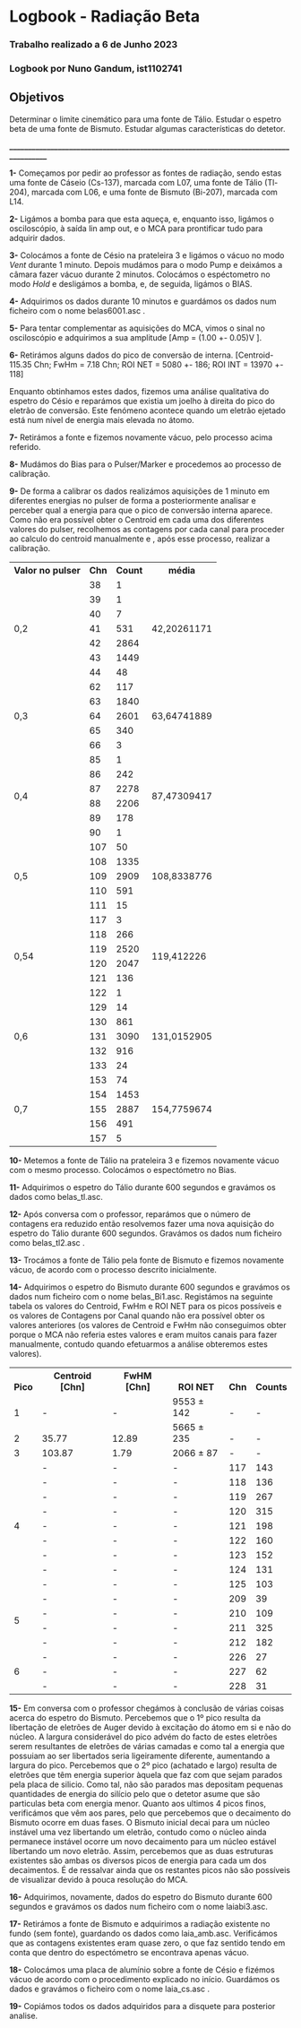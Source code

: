 # Logbook - Radiação Beta #

### Trabalho realizado a 6 de Junho 2023
### Logbook por Nuno Gandum, ist1102741

## Objetivos ##
Determinar o limite cinemático para uma fonte de Tálio. Estudar o espetro beta de uma fonte de Bismuto. Estudar algumas características do detetor. 


**_____________________________________________________________________________________**

**1-** Começamos por pedir ao professor as fontes de radiação, sendo estas uma fonte de Cáseio (Cs-137), marcada com L07, uma fonte de Tálio (Tl-204), marcada com L06, e uma fonte de Bismuto (Bi-207), marcada com L14.

**2-** Ligámos a bomba para que esta aqueça, e, enquanto isso, ligámos o osciloscópio, à saída lin amp out, e o MCA para prontificar tudo para adquirir dados.

**3-** Colocámos a fonte de Césio na prateleira 3 e ligámos o vácuo no modo _Vent_ durante 1 minuto. Depois mudámos para o modo Pump e deixámos a câmara fazer vácuo durante 2 minutos. Colocámos o espéctometro no modo _Hold_ e desligámos a bomba, e, de seguida, ligámos o BIAS.

**4-** Adquirimos os dados durante 10 minutos e guardámos os dados num ficheiro com o nome belas6001.asc .

**5-** Para tentar complementar as aquisições do MCA, vimos o sinal no osciloscópio e adquirimos a sua amplitude [Amp = (1.00 +- 0.05)V ].

**6-** Retirámos alguns dados do pico de conversão de interna. 
[Centroid- 115.35 Chn; FwHm = 7.18 Chn; ROI NET = 5080 +- 186; ROI INT = 13970 +- 118]

Enquanto obtinhamos estes dados, fizemos uma análise qualitativa do espetro do Césio e reparámos que existia um joelho à direita do pico do eletrão de conversão. Este fenómeno acontece quando um eletrão ejetado está num nível de energia mais elevada no átomo.


**7-** Retirámos a fonte e fizemos novamente vácuo, pelo processo acima referido.

**8-** Mudámos do Bias para o Pulser/Marker e procedemos ao processo de calibração.

**9-** De forma a calibrar os dados realizámos aquisições de 1 minuto em diferentes energias no pulser de forma a posteriormente analisar e perceber qual a energia para que o pico de conversão interna aparece. Como não era possível obter o Centroid em cada uma dos diferentes valores do pulser, recolhemos as contagens por cada canal para proceder ao calculo do centroid manualmente e , após esse processo, realizar a calibração.

<table><tr><th colspan="1" valign="bottom">Valor no pulser</th><th colspan="1" valign="bottom">Chn</th><th colspan="1" valign="bottom">Count</th><th colspan="1">média</th></tr>
<tr><td colspan="1" rowspan="7">0,2</td><td colspan="1" valign="bottom">38</td><td colspan="1" valign="bottom">1</td><td colspan="1" rowspan="7">42,20261171</td></tr>
<tr><td colspan="1" valign="bottom">39</td><td colspan="1" valign="bottom">1</td></tr>
<tr><td colspan="1" valign="bottom">40</td><td colspan="1" valign="bottom">7</td></tr>
<tr><td colspan="1" valign="bottom">41</td><td colspan="1" valign="bottom">531</td></tr>
<tr><td colspan="1" valign="bottom">42</td><td colspan="1" valign="bottom">2864</td></tr>
<tr><td colspan="1" valign="bottom">43</td><td colspan="1" valign="bottom">1449</td></tr>
<tr><td colspan="1" valign="bottom">44</td><td colspan="1" valign="bottom">48</td></tr>
<tr><td colspan="1" rowspan="5">0,3</td><td colspan="1" valign="bottom">62</td><td colspan="1" valign="bottom">117</td><td colspan="1" rowspan="5">63,64741889</td></tr>
<tr><td colspan="1" valign="bottom">63</td><td colspan="1" valign="bottom">1840</td></tr>
<tr><td colspan="1" valign="bottom">64</td><td colspan="1" valign="bottom">2601</td></tr>
<tr><td colspan="1" valign="bottom">65</td><td colspan="1" valign="bottom">340</td></tr>
<tr><td colspan="1" valign="bottom">66</td><td colspan="1" valign="bottom">3</td></tr>
<tr><td colspan="1" rowspan="6">0,4</td><td colspan="1" valign="bottom">85</td><td colspan="1" valign="bottom">1</td><td colspan="1" rowspan="6">87,47309417</td></tr>
<tr><td colspan="1" valign="bottom">86</td><td colspan="1" valign="bottom">242</td></tr>
<tr><td colspan="1" valign="bottom">87</td><td colspan="1" valign="bottom">2278</td></tr>
<tr><td colspan="1" valign="bottom">88</td><td colspan="1" valign="bottom">2206</td></tr>
<tr><td colspan="1" valign="bottom">89</td><td colspan="1" valign="bottom">178</td></tr>
<tr><td colspan="1" valign="bottom">90</td><td colspan="1" valign="bottom">1</td></tr>
<tr><td colspan="1" rowspan="5">0,5</td><td colspan="1" valign="bottom">107</td><td colspan="1" valign="bottom">50</td><td colspan="1" rowspan="5">108,8338776</td></tr>
<tr><td colspan="1" valign="bottom">108</td><td colspan="1" valign="bottom">1335</td></tr>
<tr><td colspan="1" valign="bottom">109</td><td colspan="1" valign="bottom">2909</td></tr>
<tr><td colspan="1" valign="bottom">110</td><td colspan="1" valign="bottom">591</td></tr>
<tr><td colspan="1" valign="bottom">111</td><td colspan="1" valign="bottom">15</td></tr>
<tr><td colspan="1" rowspan="6">0,54</td><td colspan="1" valign="bottom">117</td><td colspan="1" valign="bottom">3</td><td colspan="1" rowspan="6">119,412226</td></tr>
<tr><td colspan="1" valign="bottom">118</td><td colspan="1" valign="bottom">266</td></tr>
<tr><td colspan="1" valign="bottom">119</td><td colspan="1" valign="bottom">2520</td></tr>
<tr><td colspan="1" valign="bottom">120</td><td colspan="1" valign="bottom">2047</td></tr>
<tr><td colspan="1" valign="bottom">121</td><td colspan="1" valign="bottom">136</td></tr>
<tr><td colspan="1" valign="bottom">122</td><td colspan="1" valign="bottom">1</td></tr>
<tr><td colspan="1" rowspan="5">0,6</td><td colspan="1" valign="bottom">129</td><td colspan="1" valign="bottom">14</td><td colspan="1" rowspan="5">131,0152905</td></tr>
<tr><td colspan="1" valign="bottom">130</td><td colspan="1" valign="bottom">861</td></tr>
<tr><td colspan="1" valign="bottom">131</td><td colspan="1" valign="bottom">3090</td></tr>
<tr><td colspan="1" valign="bottom">132</td><td colspan="1" valign="bottom">916</td></tr>
<tr><td colspan="1" valign="bottom">133</td><td colspan="1" valign="bottom">24</td></tr>
<tr><td colspan="1" rowspan="5">0,7</td><td colspan="1" valign="bottom">153</td><td colspan="1" valign="bottom">74</td><td colspan="1" rowspan="5">154,7759674</td></tr>
<tr><td colspan="1" valign="bottom">154</td><td colspan="1" valign="bottom">1453</td></tr>
<tr><td colspan="1" valign="bottom">155</td><td colspan="1" valign="bottom">2887</td></tr>
<tr><td colspan="1" valign="bottom">156</td><td colspan="1" valign="bottom">491</td></tr>
<tr><td colspan="1" valign="bottom">157</td><td colspan="1" valign="bottom">5</td></tr>
</table>

**10-** Metemos a fonte de Tálio na prateleira 3 e fizemos novamente vácuo com o mesmo processo. Colocámos o espectómetro no Bias.

**11-** Adquirimos o espetro do Tálio durante 600 segundos e gravámos os dados como belas_tl.asc.

**12-** Após conversa com o professor, reparámos que o número de contagens era reduzido então resolvemos fazer uma nova aquisição do espetro do Tálio durante 600 segundos. Gravámos os dados num ficheiro como belas_tl2.asc .

**13-** Trocámos a fonte de Tálio pela fonte de Bismuto e fizemos novamente vácuo, de acordo com o processo descrito inicialmente.

**14-** Adquirimos o espetro do Bismuto durante 600 segundos e gravámos os dados num ficheiro com o nome belas_Bi1.asc. Registámos na seguinte tabela os valores do Centroid, FwHm e ROI NET para os picos possíveis e os valores de Contagens por Canal quando não era possível obter os valores anteriores (os valores de Centroid e FwHm não conseguimos  obter porque o MCA não referia estes valores e eram muitos canais para fazer manualmente, contudo quando efetuarmos a análise obteremos estes valores).

<table><tr><th colspan="1" valign="bottom">Pico</th><th colspan="1" valign="bottom">Centroid [Chn]</th><th colspan="1" valign="bottom">FwHM [Chn]</th><th colspan="1" valign="bottom">ROI NET</th><th colspan="1" valign="bottom">Chn</th><th colspan="1" valign="bottom">Counts</th></tr>
<tr><td colspan="1" valign="bottom">1</td><td colspan="1" valign="bottom"> - </td><td colspan="1" valign="bottom"> - </td><td colspan="1" valign="bottom">9553 ± 142</td><td colspan="1" valign="bottom">-</td><td colspan="1" valign="bottom">-</td></tr>
<tr><td colspan="1" valign="bottom">2</td><td colspan="1" valign="bottom">35.77</td><td colspan="1" valign="bottom">12.89</td><td colspan="1" valign="bottom">5665 ± 235</td><td colspan="1" valign="bottom">-</td><td colspan="1" valign="bottom">-</td></tr>
<tr><td colspan="1" valign="bottom">3</td><td colspan="1" valign="bottom">103.87</td><td colspan="1" valign="bottom">1.79</td><td colspan="1" valign="bottom">2066 ± 87</td><td colspan="1" valign="bottom">-</td><td colspan="1" valign="bottom">-</td></tr>
<tr><td colspan="1" rowspan="9">4</td><td colspan="1" valign="bottom">-</td><td colspan="1" valign="bottom">-</td><td colspan="1" valign="bottom">-</td><td colspan="1" valign="bottom">117</td><td colspan="1" valign="bottom">143</td></tr>
<tr><td colspan="1" valign="bottom">-</td><td colspan="1" valign="bottom">-</td><td colspan="1" valign="bottom">-</td><td colspan="1" valign="bottom">118</td><td colspan="1" valign="bottom">136</td></tr>
<tr><td colspan="1" valign="bottom">-</td><td colspan="1" valign="bottom">-</td><td colspan="1" valign="bottom">-</td><td colspan="1" valign="bottom">119</td><td colspan="1" valign="bottom">267</td></tr>
<tr><td colspan="1" valign="bottom">-</td><td colspan="1" valign="bottom">-</td><td colspan="1" valign="bottom">-</td><td colspan="1" valign="bottom">120</td><td colspan="1" valign="bottom">315</td></tr>
<tr><td colspan="1" valign="bottom">-</td><td colspan="1" valign="bottom">-</td><td colspan="1" valign="bottom">-</td><td colspan="1" valign="bottom">121</td><td colspan="1" valign="bottom">198</td></tr>
<tr><td colspan="1" valign="bottom">-</td><td colspan="1" valign="bottom">-</td><td colspan="1" valign="bottom">-</td><td colspan="1" valign="bottom">122</td><td colspan="1" valign="bottom">160</td></tr>
<tr><td colspan="1" valign="bottom">-</td><td colspan="1" valign="bottom">-</td><td colspan="1" valign="bottom">-</td><td colspan="1" valign="bottom">123</td><td colspan="1" valign="bottom">152</td></tr>
<tr><td colspan="1" valign="bottom">-</td><td colspan="1" valign="bottom">-</td><td colspan="1" valign="bottom">-</td><td colspan="1" valign="bottom">124</td><td colspan="1" valign="bottom">131</td></tr>
<tr><td colspan="1" valign="bottom">-</td><td colspan="1" valign="bottom">-</td><td colspan="1" valign="bottom">-</td><td colspan="1" valign="bottom">125</td><td colspan="1" valign="bottom">103</td></tr>
<tr><td colspan="1" rowspan="4">5</td><td colspan="1" valign="bottom">-</td><td colspan="1" valign="bottom">-</td><td colspan="1" valign="bottom">-</td><td colspan="1" valign="bottom">209</td><td colspan="1" valign="bottom">39</td></tr>
<tr><td colspan="1" valign="bottom">-</td><td colspan="1" valign="bottom">-</td><td colspan="1" valign="bottom">-</td><td colspan="1" valign="bottom">210</td><td colspan="1" valign="bottom">109</td></tr>
<tr><td colspan="1" valign="bottom">-</td><td colspan="1" valign="bottom">-</td><td colspan="1" valign="bottom">-</td><td colspan="1" valign="bottom">211</td><td colspan="1" valign="bottom">325</td></tr>
<tr><td colspan="1" valign="bottom">-</td><td colspan="1" valign="bottom">-</td><td colspan="1" valign="bottom">-</td><td colspan="1" valign="bottom">212</td><td colspan="1" valign="bottom">182</td></tr>
<tr><td colspan="1" rowspan="3">6</td><td colspan="1" valign="bottom">-</td><td colspan="1" valign="bottom">-</td><td colspan="1" valign="bottom">-</td><td colspan="1" valign="bottom">226</td><td colspan="1" valign="bottom">27</td></tr>
<tr><td colspan="1" valign="bottom">-</td><td colspan="1" valign="bottom">-</td><td colspan="1" valign="bottom">-</td><td colspan="1" valign="bottom">227</td><td colspan="1" valign="bottom">62</td></tr>
<tr><td colspan="1" valign="bottom">-</td><td colspan="1" valign="bottom">-</td><td colspan="1" valign="bottom">-</td><td colspan="1" valign="bottom">228</td><td colspan="1" valign="bottom">31</td></tr>
</table>



**15-** Em conversa com o professor chegámos à conclusão de várias coisas acerca do espetro do Bismuto. Percebemos que o 1º pico resulta da libertação de eletrões de Auger devido à excitação do átomo em si e não do núcleo. A largura considerável do pico advém do facto de estes eletrões serem resultantes de eletrões de várias camadas e como tal a energia que possuiam ao ser libertados seria ligeiramente diferente, aumentando a largura do pico. Percebemos que o 2º pico (achatado e largo) resulta de eletrões que têm energia superior àquela que faz com que sejam parados pela placa de silicio. Como tal, não são parados mas depositam pequenas quantidades de energia do silício pelo que o detetor asume que são particulas beta com energia menor. Quanto aos ultimos 4 picos finos, verificámos que vêm aos pares, pelo que percebemos que o decaimento do Bismuto ocorre em duas fases. O Bismuto inicial decai para um núcleo instável uma vez libertando um eletrão, contudo como o núcleo ainda permanece instável ocorre um novo decaimento para um núcleo estável libertando um novo eletrão. Assim, percebemos que as duas estruturas existentes são ambas os diversos picos de energia para cada um dos decaimentos. É de ressalvar ainda que os restantes picos não são possíveis de visualizar devido à pouca resolução do MCA.

**16-** Adquirimos, novamente, dados do espetro do Bismuto durante 600 segundos e gravámos os dados num ficheiro com o nome laiabi3.asc. 

**17-** Retirámos a fonte de Bismuto e adquirimos a radiação existente no fundo (sem fonte), guardando os dados como laia_amb.asc. 
Verificámos que as contagens existentes eram quase zero, o que faz sentido tendo em conta que dentro do espectómetro se encontrava apenas vácuo.

**18-** Colocámos uma placa de alumínio sobre a fonte de Césio e fizémos vácuo de acordo com o procedimento explicado no início. Guardámos os dados e gravámos o ficheiro com o nome laia_cs.asc .

**19-** Copiámos todos os dados adquiridos para a disquete para posterior analise. 




